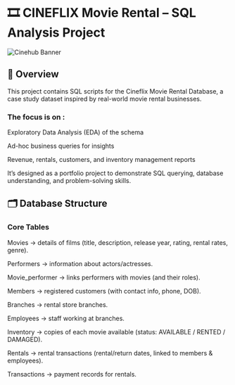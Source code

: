 # 🎞 CINEFLIX Movie Rental – SQL Analysis Project

![Cinehub Banner](https://mars-images.imgix.net/seobot/filmgrail.com/658a324a896bdc25cc34dfde-5a45cbc3254de9016c096e1d7dafd6d2.png?auto=compress)

## 📌 Overview

  This project contains SQL scripts for the Cineflix Movie Rental Database, a case study dataset inspired by real-world movie rental businesses.


 ### The focus is on :
  
   Exploratory Data Analysis (EDA) of the schema
  
   Ad-hoc business queries for insights
  
   Revenue, rentals, customers, and inventory management reports
  
   It’s designed as a portfolio project to demonstrate SQL querying, database understanding, and problem-solving skills.

## 🗂️ Database Structure

### Core Tables

Movies → details of films (title, description, release year, rating, rental rates, genre).

Performers → information about actors/actresses.

Movie_performer → links performers with movies (and their roles).

Members → registered customers (with contact info, phone, DOB).

Branches → rental store branches.

Employees → staff working at branches.

Inventory → copies of each movie available (status: AVAILABLE / RENTED / DAMAGED).

Rentals → rental transactions (rental/return dates, linked to members & employees).

Transactions → payment records for rentals.
